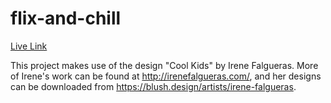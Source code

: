 # flix-and-chill

[Live Link](https://ajtoure.github.io/flix-and-chill/)

This project makes use of the design "Cool Kids" by Irene Falgueras. More of Irene's work can be found at http://irenefalgueras.com/, and her designs can be downloaded from https://blush.design/artists/irene-falgueras.
